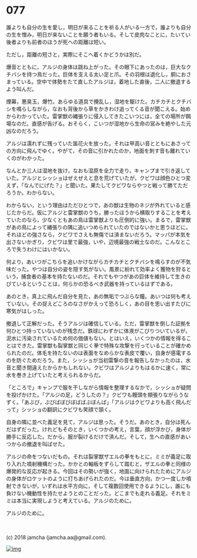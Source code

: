 # 077

誰よりも自分の生を愛し，明日が来ることを祈る人がいる一方で，誰よりも自分の生を憎み，明日が来ないことを願う者もいる。そして皮肉なことに，たいてい後者よりも前者のほうが死への距離は短い。  

ただし，距離の短さと，実際にそこへ着くかどうかは別だ。  

爆音とともに，アルジの身体は跳ね上がった。その眼下にあったのは，巨大なクチバシを持つ鳥だった。巨体を支える太い足と爪。その羽根は退化し，胴におさまっている。空中で体勢をたて直したアルジは，着地した直後，二人に撤退するよう叫んだ。  

煙幕，悪臭玉，爆竹。あらゆる道具で攪乱し，湿地を駆けた。カチカチとクチバシを鳴らしながら，なおも背後から草をかきわけ追ってくる音が聞こえる。始めからわかっていた。雷掌獣の縄張りに侵入してきたこいつには，全ての場所が餌場なのだ。直感が告げる。おそらく，こいつが湿地から生命の営みを絶やした元凶なのだろう。  

アルジは濡れずに残っていた笛花火を放った。それは甲高い音とともにあさっての方向に飛んでゆく。やがて，その音に引かれたのか，地面を刺す音も離れていくのがわかった。  

なんとか三人は湿地を抜け，なおも湿原を全力で走り，キャンプまで引き返していた。アルジとシッショはぜえぜえと息を荒げていたが，クビワは顔色ひとつ変えず，「なんでにげた？」と聞いた。果たしてクビワならやつと戦って勝てただろうか。わからない。  

わからない，という理由はただひとつで，あの獣は生物のネジが外れていると感じたからだ。仮にアルジと雷掌獣のうち，勝ったほうから横取りすることを考えていたのなら，少なくともあの鳥は雷掌獣よりも圧倒的に強い。まるで，雷掌獣があの鳥によって縄張りの隅に追いつめられていたのではないかと思うほどに。それほどの強さなら，クビワでさえも無傷では済まないだろう。マッパが本気を出さないかぎり，クビワは里で最強，いや，辺境最強の戦士なのだ。こんなところで失うわけにはいかない。  

何より，あいつがこちらを追いかけながらカチカチとクチバシを鳴らすのが不気味だった。やつは自分の姿を隠す気がない。風景に紛れて効率よく獲物を狩るという，捕食者の基本を持たないのだ。それでもやつがあの巨体を維持して生きのびているということは，何らかの恐るべき武器を持っているはずである。  

あのとき，真上に飛んだ自分を見た，あの無垢でつぶらな瞳。あいつは何も考えていない。その捉えどころのなさがかえって恐ろしく，あの目を思い出すたびに寒気がはしった。  

撤退して正解だった。そうアルジは確信している。ただ，雷掌獣を倒した証拠を何ひとつ持っていないのが残念だ。鉄球にわずかに体液がこびりついているが，泥水に汚染されているため何の価値もない。とはいえ，いくつかの情報を得ることはできた。雷掌獣も裂掌獣と同じく拳で特殊な攻撃を行っていることが確かめられたのだ。体毛を持たないのは表面をなめらかな表皮で覆い，自身が感電するのを防ぐためだろう。また，シッショが当初雷撃の音を報告しなかったのは，水音と聞き間違えたからかもしれない。クビワはアルジよりもはるかに速く，常に水を巻き上げていたと考えられるからだ。  

「ところで」キャンプで服を干しながら情報を整理するなかで，シッショが疑問を投げかけた。「アルジの足，どうしたの？」クビワも饅頭を頬張りながらうなずく。「あぶび，ぶびばぼびぼばばぶぼんば」「アルジはクビワよりも高く飛んだって」シッショの翻訳にクビワも笑顔で頷く。  

自身の隣に並べた義足を見て，アルジは思った。そうだ。あのとき，自分は死んだはずだった。けれどもそのとき，いくつかの考え，言葉，顔が浮かび，身体が勝手に反応した。だから，服が裂けるだけで済んだ。そして，生への直感があいつからの撤退を叫ばせた。  

アルジの命をつないだもの。それは裂掌獣ザエルの拳をもとに，ミミが義足に取り入れた噴射機構だった。かかとの軸板をずらして踏むと，ザエルの拳と同様の爆発的な反応が起きる。今回はその勢いが強く，地面に向けられたためにアルジの身体がロケットのように打ちあげられたのだ。今は垂直方向，かつ一度しか噴射できないが，いずれは水平方向に，そして複数回使用できるようにし，誰にも負けない機動性を持たせようとのことだった。どこまでも走れる義足。それをミミは本当に実現しようと考えている。アルジのために。  

アルジのために。  

<br>  
<br>  
(c) 2018 jamcha (jamcha.aa@gmail.com).  

[![img](http://i.creativecommons.org/l/by-nc-sa/4.0/88x31.png)](http://creativecommons.org/licenses/by-nc-sa/4.0/deed)